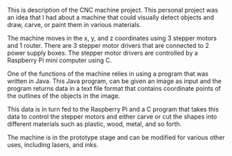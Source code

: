 This is description of the CNC machine project. 
This personal project was an idea that I had about a machine that could visually detect objects and draw,
carve, or paint them in various materials.

The machine moves in the x, y, and z coordinates using 3 stepper motors and 1 router. 
There are 3 stepper motor drivers that are connected to 2 power supply boxes. 
The stepper motor drivers are controlled by a Raspberry Pi mini computer using C. 

One of the functions of the machine relies in using a program that was written in Java.
This Java program, can be given an image as input and the program returns data in a text file format
that contains coordinate points of the outlines of the objects in the image.

This data is in turn fed to the Raspberry Pi and a C program that takes this data to control the stepper motors
and either carve or cut the shapes into different materials such as plastic, wood, metal, and so forth.

The machine is in the prototype stage and can be modified for various other uses, including lasers, and inks.

